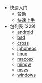 - 快速入门
  - [赞助](https://xmake.io/#/zh-cn/about/sponsor)
  - [快速上手](zh-cn/getting_started.md)
- 包列表 (229)
  - [android](packages/android.md)
  - [bsd](packages/bsd.md)
  - [cross](packages/cross.md)
  - [iphoneos](packages/iphoneos.md)
  - [linux](packages/linux.md)
  - [macosx](packages/macosx.md)
  - [mingw](packages/mingw.md)
  - [msys](packages/msys.md)
  - [windows](packages/windows.md)
